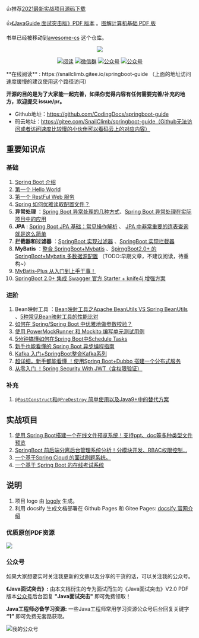 👍推荐[2021最新实战项目源码下载](https://mp.weixin.qq.com/s?__biz=Mzg2OTA0Njk0OA==&mid=100018862&idx=1&sn=858e00b60c6097e3ba061e79be472280&chksm=4ea1856579d60c73224e4d852af6b0188c3ab905069fc28f4b293963fd1ee55d2069fb229848#rd)

👍[《JavaGuide 面试突击版》PDF 版本](#公众号) 。[图解计算机基础 PDF 版](#优质原创PDF资源)

书单已经被移动到[awesome-cs](https://github.com/CodingDocs/awesome-cs) 这个仓库。




<p align="center">
<a href="https://github.com/Snailclimb/springboot-guide" target="_blank">
	<img src="https://my-blog-to-use.oss-cn-beijing.aliyuncs.com/2019-7/spring-boot-guide.png" width=""/>
</a>
</p>

<p align="center">
  <a href="https://snailclimb.gitee.io/springboot-guide "><img src="https://img.shields.io/badge/阅读-read-brightgreen.svg" alt="阅读"></a>
  <a href="#联系我"><img src="https://img.shields.io/badge/chat-微信群-blue.svg" alt="微信群"></a>
  <a href="#公众号"><img src="https://img.shields.io/badge/%E5%85%AC%E4%BC%97%E5%8F%B7-JavaGuide-lightgrey.svg" alt="公众号"></a>
  <a href="#公众号"><img src="https://img.shields.io/badge/PDF-Java面试突击-important.svg" alt="公众号"></a>
</p>
**在线阅读** :  https://snailclimb.gitee.io/springboot-guide （上面的地址访问速度缓慢的建议使用这个路径访问）

**开源的目的是为了大家能一起完善，如果你觉得内容有任何需要完善/补充的地方，欢迎提交 issue/pr。**

- Github地址：https://github.com/CodingDocs/springboot-guide
- 码云地址：https://gitee.com/SnailClimb/springboot-guide（Github无法访问或者访问速度比较慢的小伙伴可以看码云上的对应内容）

## 重要知识点

### 基础

1. [Spring Boot 介绍](docs/start/springboot-introduction.md)
2. [第一个 Hello World](docs/start/springboot-hello-world.md)
3. [第一个 RestFul Web 服务](docs/basis/sringboot-restful-web-service.md)
4. [Spring 如何优雅读取配置文件？](docs/basis/read-config-properties.md) 
5. **异常处理** ：[Spring Boot 异常处理的几种方式](docs/advanced/springboot-handle-exception.md)、[Spring Boot 异常处理在实际项目中的应用](docs/advanced/springboot-handle-exception-plus.md)
6. **JPA** : [ Spring Boot JPA 基础：常见操作解析](docs/basis/springboot-jpa.md) 、 [JPA 中非常重要的连表查询就是这么简单](docs/basis/springboot-jpa-lianbiao.md)
7. **拦截器和过滤器** ：[SpringBoot 实现过滤器](docs/basis/springboot-filter.md) 、[SpringBoot 实现拦截器](docs/basis/springboot-interceptor.md)
8. **MyBatis**  ：[整合 SpringBoot+Mybatis](docs/basis/springboot-mybatis.md) 、[SpirngBoot2.0+ 的 SpringBoot+Mybatis 多数据源配置](docs/basis/springboot-mybatis-mutipledatasource.md) （TODO:早期文章，不建议阅读，待重构~）
9. [MyBatis-Plus  从入门到上手干事！](docs/MyBatisPlus.md)
10. [SpringBoot 2.0+ 集成 Swagger 官方 Starter + knife4j 增强方案](docs/basis/swagger.md)

### 进阶

1. Bean映射工具 ：[Bean映射工具之Apache BeanUtils VS Spring BeanUtils](docs/advanced/Apache-BeanUtils-VS-SpringBean-Utils.md) 、[5种常见Bean映射工具的性能比对](docs/advanced/Performance-of-Java-Mapping-Frameworks.md)
3. [如何在 Spring/Spring Boot 中优雅地做参数校验？](docs/spring-bean-validation.md)
3. [使用 PowerMockRunner 和 Mockito 编写单元测试用例](docs/PowerMockRunnerAndMockito.md)
4. [5分钟搞懂如何在Spring Boot中Schedule Tasks](docs/advanced/SpringBoot-ScheduleTasks.md) 
5. [新手也能看懂的 Spring Boot 异步编程指南](docs/advanced/springboot-async.md)
6. [Kafka 入门+SpringBoot整合Kafka系列](https://github.com/Snailclimb/springboot-kafka)
7. [超详细，新手都能看懂 ！使用Spring Boot+Dubbo 搭建一个分布式服务](docs/advanced/springboot-dubbo.md)
8. [从零入门 ！Spring Security With JWT（含权限验证）](https://github.com/Snailclimb/spring-security-jwt-guide)

### 补充

1. [`@PostConstruct`和`@PreDestroy` 简单使用以及Java9+中的替代方案](docs/basis/@PostConstruct与@PreDestroy.md) 

## 实战项目

1. [使用 Spring Boot搭建一个在线文件预览系统！支持ppt、doc等多种类型文件预览](docs/projects/kkFileView-SpringBoot在线文件预览系统.md)
2. [ SpringBoot 前后端分离后台管理系统分析！分模块开发、RBAC权限控制...](https://mp.weixin.qq.com/s?__biz=Mzg2OTA0Njk0OA==&mid=2247495011&idx=1&sn=f574f5d75c3720d8b2a665d1d5234d28&chksm=cea1a2a8f9d62bbe9f13f5a030893fe3da6956c4be41471513e6247f74cba5a8df9941798b6e&token=212861022&lang=zh_CN#rd)
3. [一个基于Spring Cloud 的面试刷题系统。](docs/projects/SpringCloud刷题系统.md)
4. [一个基于 Spring Boot 的在线考试系统](docs/projects/一个基于SpringBoot的在线考试系统.md)

## 说明

1. 项目 logo 由 [logoly](https://logoly.pro/#/) 生成。
2. 利用 docsify 生成文档部署在 Github Pages 和 Gitee Pages: [docsify 官网介绍](https://docsify.js.org/#/)

### 优质原创PDF资源

![](https://cdn.jsdelivr.net/gh/javaguide-tech/blog-images-2@main/%E8%AE%A1%E7%AE%97%E6%9C%BA%E4%B8%93%E4%B8%9A/image-20201027160348395.png)

### 公众号

如果大家想要实时关注我更新的文章以及分享的干货的话，可以关注我的公众号。

**《Java面试突击》:** 由本文档衍生的专为面试而生的《Java面试突击》V2.0 PDF 版本[公众号](#公众号)后台回复 **"Java面试突击"** 即可免费领取！

**Java工程师必备学习资源:** 一些Java工程师常用学习资源公众号后台回复关键字 **“1”** 即可免费无套路获取。   

![我的公众号](https://my-blog-to-use.oss-cn-beijing.aliyuncs.com/2019-6/167598cd2e17b8ec.png)
